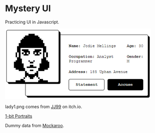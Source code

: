 # Mystery UI

Practicing UI in Javascript.

![Current look](./images/image.png)

lady1.png comes from [JJ99](https://jayjay99.itch.io) on itch.io.

[1-bit Portraits](https://jayjay99.itch.io/1-bit-portraits)

Dummy data from [Mockaroo](https://www.mockaroo.com).

